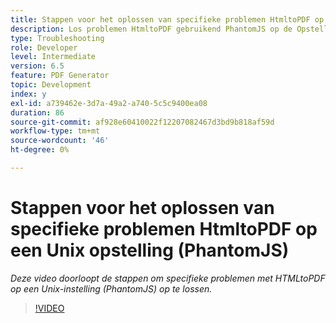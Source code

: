```yaml
---
title: Stappen voor het oplossen van specifieke problemen HtmltoPDF op een Unix opstelling (PhantomJS)
description: Los problemen HtmltoPDF gebruikend PhantomJS op de Opstelling van UNIX op.
type: Troubleshooting
role: Developer
level: Intermediate
version: 6.5
feature: PDF Generator
topic: Development
index: y
exl-id: a739462e-3d7a-49a2-a740-5c5c9400ea08
duration: 86
source-git-commit: af928e60410022f12207082467d3bd9b818af59d
workflow-type: tm+mt
source-wordcount: '46'
ht-degree: 0%

---
```


# Stappen voor het oplossen van specifieke problemen HtmltoPDF op een Unix opstelling (PhantomJS)

*Deze video doorloopt de stappen om specifieke problemen met HTMLtoPDF op een Unix-instelling (PhantomJS) op te lossen.*

>[!VIDEO](https://video.tv.adobe.com/v/335546?quality=12&learn=on)
